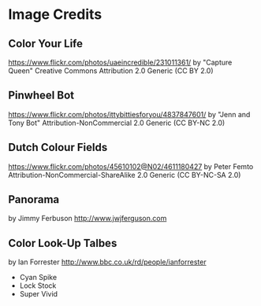 # Image Credits

## Color Your Life
https://www.flickr.com/photos/uaeincredible/231011361/
by "Capture Queen"
Creative Commons Attribution 2.0 Generic (CC BY 2.0)

## Pinwheel Bot
https://www.flickr.com/photos/ittybittiesforyou/4837847601/
by "Jenn and Tony Bot"
Attribution-NonCommercial 2.0 Generic (CC BY-NC 2.0)

## Dutch Colour Fields
https://www.flickr.com/photos/45610102@N02/4611180427
by Peter Femto
Attribution-NonCommercial-ShareAlike 2.0 Generic (CC BY-NC-SA 2.0)

## Panorama
by Jimmy Ferbuson
http://www.jwjferguson.com

## Color Look-Up Talbes
by Ian Forrester
http://www.bbc.co.uk/rd/people/ianforrester
- Cyan Spike
- Lock Stock
- Super Vivid